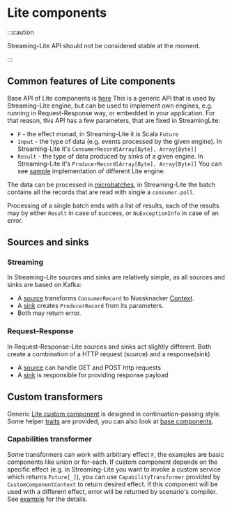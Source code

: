 # Lite components

:::caution

Streaming-Lite API should not be considered stable at the moment. 

:::
         
## Common features of Lite components

Base API of Lite components is [here](https://github.com/TouK/nussknacker/tree/staging/engine/lite/components-api/src/main/scala/pl/touk/nussknacker/engine/lite/api)
This is a generic API that is used by Streaming-Lite engine, but can be used to implement own engines, e.g. running in Request-Response way, or embedded in your application.
For that reason, this API has a few parameters, that are fixed in StreamingLite:
- `F` - the effect monad, in Streaming-Lite it is Scala `Future`
- `Input` - the type of data (e.g. events processed by the given engine). In Streaming-Lite it's `ConsumerRecord[Array[Byte], Array[Byte]]` 
- `Result` - the type of data produced by sinks of a given engine. In Streaming-Lite it's `ProducerRecord[Array[Byte], Array[Byte]]`
You can see [sample](https://github.com/TouK/nussknacker/blob/staging/engine/lite/runtime/src/test/scala/pl/touk/nussknacker/engine/lite/sample.scala) implementation of different Lite engine.

The data can be processed in [microbatches](https://github.com/TouK/nussknacker/blob/staging/engine/lite/components-api/src/main/scala/pl/touk/nussknacker/engine/lite/api/commonTypes.scala#L18), 
in Streaming-Lite the batch contains all the records that are read with single a `consumer.poll`.
                
Processing of a single batch ends with a list of results, each of the results may by either `Result` in case of success, 
or `NuExceptionInfo` in case of an error. 

## Sources and sinks

### Streaming

In Streaming-Lite sources and sinks are relatively simple, as all sources and sinks are based on Kafka:
- A [source](https://github.com/TouK/nussknacker/blob/staging/engine/lite/kafka/components-api/src/main/scala/pl/touk/nussknacker/engine/lite/kafka/api/LiteKafkaSource.scala) 
transforms `ConsumerRecord` to Nussknacker [Context](https://github.com/TouK/nussknacker/blob/staging/components-api/src/main/scala/pl/touk/nussknacker/engine/api/Context.scala). 
- A [sink](https://github.com/TouK/nussknacker/blob/staging/engine/lite/components-api/src/main/scala/pl/touk/nussknacker/engine/lite/api/customComponentTypes.scala#L51) creates `ProducerRecord` from its parameters.
- Both may return error.

### Request-Response

In Request-Response-Lite sources and sinks act slightly different. Both create a combination of a HTTP request (source) and a response(sink)
- A [source](https://github.com/TouK/nussknacker/blob/staging/engine/lite/request-response/components-api/src/main/scala/pl/touk/nussknacker/engine/requestresponse/api/RequestResponseSourceFactory.scala) can handle GET and POST http requests
- A [sink](https://github.com/TouK/nussknacker/blob/staging/engine/lite/request-response/components-api/src/main/scala/pl/touk/nussknacker/engine/requestresponse/api/RequestResponseSourceFactory.scala) is responsible for providing response payload

## Custom transformers

Generic [Lite custom component](https://github.com/TouK/nussknacker/blob/staging/engine/lite/components-api/src/main/scala/pl/touk/nussknacker/engine/lite/api/customComponentTypes.scala#L31) 
is designed in continuation-passing style. 
Some helper [traits](https://github.com/TouK/nussknacker/blob/staging/engine/lite/components-api/src/main/scala/pl/touk/nussknacker/engine/lite/api/utils/transformers.scala) are provided, 
you can also look at [base components](https://github.com/TouK/nussknacker/tree/staging/engine/lite/components/base/src/main/scala/pl/touk/nussknacker/engine/lite/components).

### Capabilities transformer

Some transformers can work with arbitrary effect `F`, the examples are basic components
like union or for-each. If custom component depends on the specific effect 
(e.g. in Streaming-Lite you want to invoke a custom service which returns `Future[_]`),
you can use `CapabilityTransformer` provided by `CustomComponentContext` to return desired effect. If this component will be used 
with a different effect, error will be returned by scenario's compiler. 
See [example](https://github.com/TouK/nussknacker/blob/staging/engine/lite/runtime/src/test/scala/pl/touk/nussknacker/engine/lite/sample.scala#L66) for the details.
